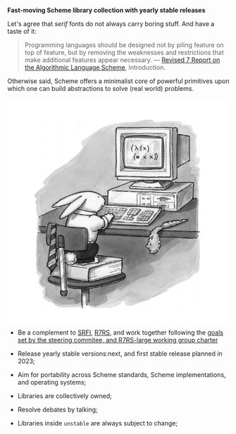 **Fast-moving Scheme library collection with yearly stable releases**

Let's agree that *serif* fonts do not always carry boring stuff. And have a taste of it:

> Programming languages should be designed not by piling feature on
> top of feature, but by removing the weaknesses and restrictions that
> make additional features appear necessary.  — [Revised 7 Report on
> the Algorithmic Language Scheme](http://r7rs.org/), Introduction.

Otherwise said, Scheme offers a minimalist core of powerful primitives
upon which one can build abstractions to solve (real world) problems.

![A bunny in front of a computer coding with Scheme Live](https://raw.githubusercontent.com/scheme-live/live/hello-schemer/lisp-bunny.png)

- Be a complement to [SRFI](https://srfi.schemers.org/),
  [R7RS](https://r7rs.org), and work together following the [goals set
  by the steering commitee, and R7RS-large working group
  charter](http://scheme-reports.org/2010/working-group-2-charter.html)

- Release yearly stable versions:next, and first stable release
  planned in 2023;

- Aim for portability across Scheme standards, Scheme implementations,
  and operating systems;

- Libraries are collectively owned;

- Resolve debates by talking;

- Libraries inside `unstable` are always subject to change;

